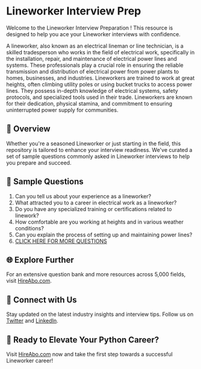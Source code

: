 # Lineworker Interview Prep

Welcome to the Lineworker Interview Preparation ! This resource is designed to help you ace your Lineworker interviews with confidence.

A lineworker, also known as an electrical lineman or line technician, is a skilled tradesperson who works in the field of electrical work, specifically in the installation, repair, and maintenance of electrical power lines and systems. These professionals play a crucial role in ensuring the reliable transmission and distribution of electrical power from power plants to homes, businesses, and industries. Lineworkers are trained to work at great heights, often climbing utility poles or using bucket trucks to access power lines. They possess in-depth knowledge of electrical systems, safety protocols, and specialized tools used in their trade. Lineworkers are known for their dedication, physical stamina, and commitment to ensuring uninterrupted power supply for communities.

## 🚀 Overview

Whether you're a seasoned Lineworker or just starting in the field, this repository is tailored to enhance your interview readiness. We've curated a set of sample questions commonly asked in Lineworker interviews to help you prepare and succeed.

## 📝 Sample Questions

1. Can you tell us about your experience as a lineworker?
2. What attracted you to a career in electrical work as a lineworker?
3. Do you have any specialized training or certifications related to linework?
4. How comfortable are you working at heights and in various weather conditions?
5. Can you explain the process of setting up and maintaining power lines?
6. [CLICK HERE FOR MORE QUESTIONS](https://hireabo.com/job/12_1_7/Lineworker)

## 🌐 Explore Further

For an extensive question bank and more resources across 5,000 fields, visit [HireAbo.com](https://www.hireabo.com).

## 📱 Connect with Us

Stay updated on the latest industry insights and interview tips. Follow us on [Twitter](https://twitter.com/hireabo) and [LinkedIn](https://www.linkedin.com/in/hire-abo-3609972a8/).

## 🚀 Ready to Elevate Your Python Career?

Visit [HireAbo.com](https://www.hireabo.com) now and take the first step towards a successful Lineworker career!